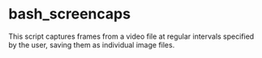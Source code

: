 # bash_screencaps
This script captures frames from a video file at regular intervals specified by the user, saving them as individual image files.
